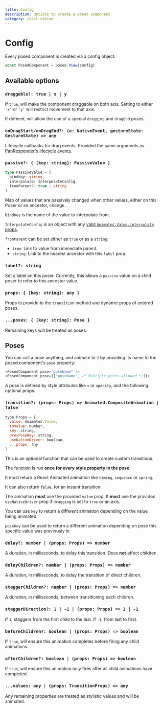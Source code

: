 ```yaml
---
title: Config
description: Options to create a posed component
category: react-native
---
```


# Config

Every posed component is created via a config object:

```javascript
const PosedComponent = posed.View(config)
```

## Available options

### `draggable?: true | x | y`

If `true`, will make the component draggable on both axis. Setting to either `'x'` or `'y'` will restrict movement to that axis.

If defined, will allow the use of a special `dragging` and `dragEnd` poses.

### `onDragStart/onDragEnd?: (e: NativeEvent, gestureState: GestureState) => any`

Lifecycle callbacks for drag events. Provided the same arguments as [PanResponder's lifecycle events](https://facebook.github.io/react-native/docs/panresponder.html).

### `passive?: { [key: string]: PassiveValue }`

```typescript
type PassiveValue = [
  bindKey: string,
  interpolate: InterpolateConfig,
  fromParent?: true | string
]
```

Map of values that are passively changed when other values, either on this Poser or an ancestor, change.

`bindKey` is the name of the value to interpolate from.

`InterpolateConfig` is an object with any [valid `Animated.Value.interpolate` props](https://facebook.github.io/react-native/docs/animations.html#interpolation).

`fromParent` can be set either as `true` or as a `string`:
  - `true`: Link to value from immediate parent.
  - `string`: Link to the nearest ancestor with this `label` prop.

### `label?: string`

Set a label on this poser. Currently, this allows a `passive` value on a child poser to refer to this ancestor value.

### `props: { [key: string]: any }`

Props to provide to the `transition` method and dynamic props of entered poses.

### `...poses: { [key: string]: Pose }`

Remaining keys will be treated as poses:

## Poses

You can call a pose anything, and animate to it by providing its name to the posed component's `pose` property:

```javascript
<PosedComponent pose="poseName" />
<PosedComponent pose={['poseName', /* Multiple poses allowed */]}>
```

A pose is defined by style attributes like `x` or `opacity`, and the following optional props:

### `transition?: (props: Props) => Animated.CompositeAnimation | false`

```javascript
type Props = {
  value: Animated.Value,
  toValue: number,
  key: string,
  prevPoseKey: string,
  useNativeDriver: boolean,
  ...props: any
}
```

This is an optional function that can be used to create custom transitions.

The function is run **once for every style property in the pose**.

It must return a React Animated animation like `timing`, `sequence` or `spring`.

It can also return `false`, for an instant transition.

The animation **must** use the provided `value` prop. It **must** use the provided `useNativeDriver` prop if `dragging` is set to `true` or an axis.

You can use `key` to return a different animation depending on the value being animated.

`poseKey` can be used to return a different animation depending on pose this specific value was previously in.

### `delay?: number | (props: Props) => number`

A duration, in milliseconds, to delay this transition. Does **not** affect children.

### `delayChildren?: number | (props: Props) => number`

A duration, in milliseconds, to delay the transition of direct children.

### `staggerChildren?: number | (props: Props) => number`

A duration, in milliseconds, between transitioning each children.

### `staggerDirection?: 1 | -1 | (props: Props) => 1 | -1`

If `1`, staggers from the first child to the last. If `-1`, from last to first.

### `beforeChildren?: boolean | (props: Props) => boolean`

If `true`, will ensure this animation completes before firing any child animations.

### `afterChildren?: boolean | (props: Props) => boolean`

If `true`, will ensure this animation only fires after all child animations have completed.

### `...values: any | (props: TransitionProps) => any`

Any remaining properties are treated as stylistic values and will be animated.
